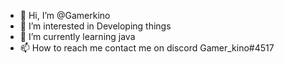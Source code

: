 - 👋 Hi, I’m @Gamerkino
- 👀 I’m interested in Developing things
- 🌱 I’m currently learning java 
- 📫 How to reach me contact me on discord Gamer_kino#4517


